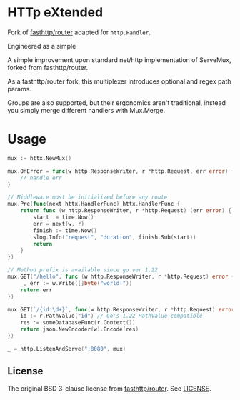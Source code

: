 # HTTp eXtended

Fork of [fasthttp/router](https://github.com/fasthttp/router/) adapted for `http.Handler`.

Engineered as a simple 

A simple improvement upon standard net/http implementation of ServeMux, forked from fasthttp/router.

As a fasthttp/router fork, this multiplexer introduces optional and regex path params.

Groups are also supported, but their ergonomics aren't traditional, instead you simply merge different handlers with Mux.Merge.

# Usage

```go
mux := httx.NewMux()

mux.OnError = func(w http.ResponseWriter, r *http.Request, err error) {
	// handle err
}

// Middleware must be initialized before any route
mux.Pre(func(next httx.HandlerFunc) httx.HandlerFunc {
	return func (w http.ResponseWriter, r *http.Request) (err error) {
		start := time.Now()
		err = next(w, r)
		finish := time.Now()
		slog.Info("request", "duration", finish.Sub(start))
		return
	}
})

// Method prefix is available since go ver 1.22
mux.GET("/hello", func (w http.ResponseWriter, r *http.Request) error {
	_, err := w.Write([]byte("world!"))
	return err
})

mux.GET(`/{id:\d+}`, func(w http.ResponseWriter, r *http.Request) error {
	id := r.PathValue("id") // Go's 1.22 PathValue-compatible
	res := someDatabaseFunc(r.Context())
	return json.NewEncoder(w).Encode(res)
})

_ = http.ListenAndServe(":8080", mux)
```

## License

The original BSD 3-clause license from [fasthttp/router](https://github.com/fasthttp/router/blob/master/LICENSE). See [LICENSE](LICENSE).
